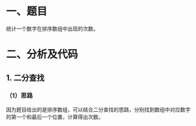 # 一、题目
统计一个数字在排序数组中出现的次数。  
# 二、分析及代码
## 1. 二分查找
### （1）思路
因为题目给出的是排序数组，可以结合二分查找的思路，分别找到数组中对应数字的第一个和最后一个位置，计算得出次数。  
